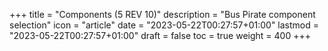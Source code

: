 +++
title = "Components (5 REV 10)"
description = "Bus Pirate component selection"
icon = "article"
date = "2023-05-22T00:27:57+01:00"
lastmod = "2023-05-22T00:27:57+01:00"
draft = false
toc = true
weight = 400
+++
